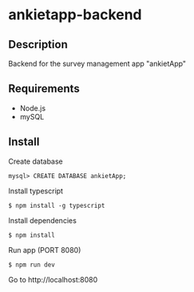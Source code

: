 # ankietapp-backend

## Description
Backend for the survey management app "ankietApp"

## Requirements
- Node.js
- mySQL

## Install
Create database
```
mysql> CREATE DATABASE ankietApp;
```
Install typescript
```
$ npm install -g typescript
```
Install dependencies
```
$ npm install
```
Run app (PORT 8080)
```
$ npm run dev
```
Go to http://localhost:8080
